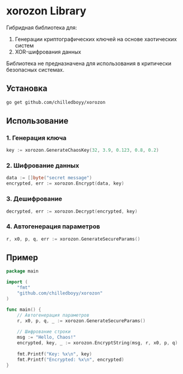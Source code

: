 # xorozon Library

Гибридная библиотека для:
1. Генерации криптографических ключей на основе хаотических систем
2. XOR-шифрования данных

Библиотека не предназначена для использования в критически безопасных системах.


## Установка
```bash
go get github.com/chilledboyy/xorozon
```

## Использование

### 1. Генерация ключа
```go
key := xorozon.GenerateChaosKey(32, 3.9, 0.123, 0.8, 0.2)
```

### 2. Шифрование данных
```go
data := []byte("secret message")
encrypted, err := xorozon.Encrypt(data, key)
```

### 3. Дешифрование
```go
decrypted, err := xorozon.Decrypt(encrypted, key)
```

### 4. Автогенерация параметров
```go
r, x0, p, q, err := xorozon.GenerateSecureParams()
```

## Пример
```go
package main

import (
	"fmt"
	"github.com/chilledboyy/xorozon"
)

func main() {
	// Автогенерация параметров
	r, x0, p, q, _ := xorozon.GenerateSecureParams()
	
	// Шифрование строки
	msg := "Hello, Chaos!"
	encrypted, key, _ := xorozon.EncryptString(msg, r, x0, p, q)
	
	fmt.Printf("Key: %x\n", key)
	fmt.Printf("Encrypted: %x\n", encrypted)
}
```
